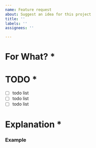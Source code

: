 ```yaml
---
name: Feature request
about: Suggest an idea for this project
title: ''
labels: ''
assignees: ''

---
```


# For What? *

# TODO *
- [ ] todo list
- [ ] todo list
- [ ] todo list

# Explanation *

### Example
